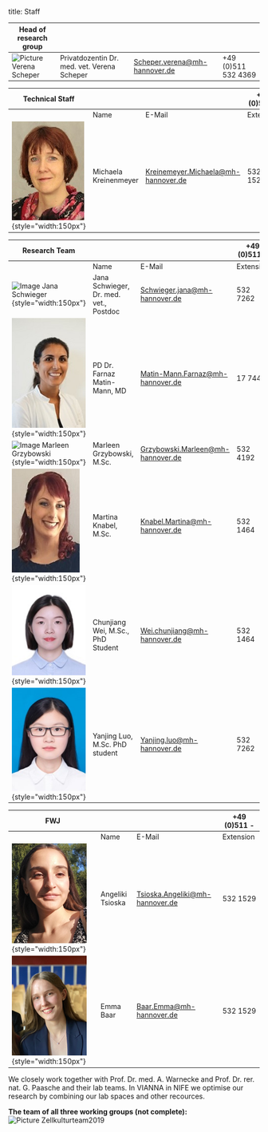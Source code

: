 title: Staff

|Head of research group|        |    |    |
|--------------|:---------------|----|----|
|![Picture Verena Scheper](Verena.jpg)                            |Privatdozentin Dr. med. vet. Verena Scheper |Scheper.verena@mh-hannover.de    | +49 (0)511 532 4369 |


|Technical Staff|               |    |+49 (0)511 -|
|--------------|:---------------|----|----|
|   |Name| E-Mail|Extension|
|![Kreienmeyer Michaela](Michaela.jpg){style="width:150px"}       | Michaela Kreinenmeyer	                     | Kreinemeyer.Michaela@mh-hannover.de | 532 1525|

|Research Team |                |    |+49 (0)511 -|
|--------------|:---------------|----|----|
|   |Name| E-Mail|Extension|
| ![Image Jana Schwieger](Schwieger.jpg){style="width:150px"}     | Jana Schwieger, Dr. med. vet., Postdoc     | Schwieger.jana@mh-hannover.de       |532 7262|
| ![Image Farnaz Matin](MatinF.jpg){style="width:150px"}          | PD Dr. Farnaz Matin-Mann, MD               | Matin-Mann.Farnaz@mh-hannover.de    | 17 7443| 
| ![Image Marleen Grzybowski](Grzybowski.jpg){style="width:150px"}| Marleen Grzybowski, M.Sc.                  | Grzybowski.Marleen@mh-hannover.de   | 532 4192|
| ![Image Martina Knabel](Knabel.JPG){style="width:150px"}        | Martina Knabel, M.Sc.                      | Knabel.Martina@mh-hannover.de       | 532 1464 |
| ![Image Chunjiang Wei](suzy1.jpg){style="width:150px"}          | Chunjiang Wei, M.Sc., PhD Student          | Wei.chunjiang@mh-hannover.de        | 532 1464|
| ![Image Yanjing Luo](Yanjing2.jpg){style="width:150px"}         | Yanjing Luo, M.Sc. PhD student             | Yanjing.luo@mh-hannover.de          | 532 7262| 

|FWJ |                |    |+49 (0)511 -|
|--------------|:---------------|----|----|
|   |Name| E-Mail|Extension|
|![Image Angeliki Tsioka](Angeliki_2.jpg){style="width:150px"}    | Angeliki Tsioska                       | Tsioska.Angeliki@mh-hannover.de     | 532 1529|
![Image Emma Baar](Emma_2.jpg){style="width:150px"}               | Emma Baar                              | Baar.Emma@mh-hannover.de            | 532 1529|



We closely work together with Prof. Dr. med. A. Warnecke and Prof. Dr. rer. nat. G. Paasche and their lab teams. In VIANNA in NIFE we optimise our research by combining our lab spaces and other recources. 

**The team of all three working groups (not complete):** 
![Picture Zellkulturteam2019](Zellkulturteam2019.jpg)  
